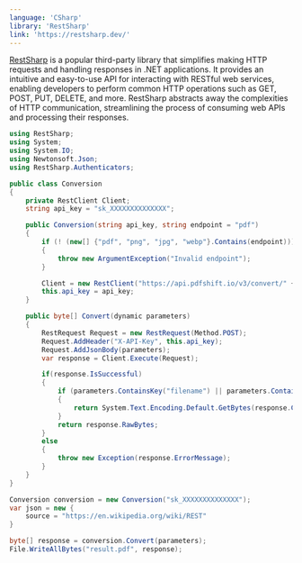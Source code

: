 ```yaml
---
language: 'CSharp'
library: 'RestSharp'
link: 'https://restsharp.dev/'
---
```


[RestSharp](https://restsharp.dev/) is a popular third-party library that simplifies making HTTP requests and handling responses in .NET applications. It provides an intuitive and easy-to-use API for interacting with RESTful web services, enabling developers to perform common HTTP operations such as GET, POST, PUT, DELETE, and more. RestSharp abstracts away the complexities of HTTP communication, streamlining the process of consuming web APIs and processing their responses.

```csharp
using RestSharp;
using System;
using System.IO;
using Newtonsoft.Json;
using RestSharp.Authenticators;

public class Conversion
{
    private RestClient Client;
    string api_key = "sk_XXXXXXXXXXXXXX";

    public Conversion(string api_key, string endpoint = "pdf") 
    {
        if (! (new[] {"pdf", "png", "jpg", "webp"}.Contains(endpoint))) 
        {
            throw new ArgumentException("Invalid endpoint");
        }

        Client = new RestClient("https://api.pdfshift.io/v3/convert/" + endpoint)
        this.api_key = api_key;
    }

    public byte[] Convert(dynamic parameters) 
    {
        RestRequest Request = new RestRequest(Method.POST);
        Request.AddHeader("X-API-Key", this.api_key);
        Request.AddJsonBody(parameters);
        var response = Client.Execute(Request);

        if(response.IsSuccessful)
        {
            if (parameters.ContainsKey("filename") || parameters.ContainsKey("webhook")) 
            {
                return System.Text.Encoding.Default.GetBytes(response.Content);
            }
            return response.RawBytes;
        }
        else
        {
            throw new Exception(response.ErrorMessage);
        }
    }
}
```

```csharp
Conversion conversion = new Conversion("sk_XXXXXXXXXXXXXX");
var json = new {
    source = "https://en.wikipedia.org/wiki/REST"
}

byte[] response = conversion.Convert(parameters);
File.WriteAllBytes("result.pdf", response);
```
